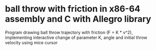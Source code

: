 # ball throw with friction in x86-64 assembly and C with Allegro library
Program drawing ball throw trajectory with friction (F = K * v^2), implementing interactive change of parameter K, angle and initial throw velocity using mice cursor
